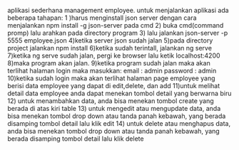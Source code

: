aplikasi sederhana management employee.
untuk menjalankan aplikasi ada beberapa tahapan:
1 )harus menginstall json server dengan cara menjalankan npm install -g json-server pada cmd
2) buka cmd(command promp) lalu arahkan pada directory program
3) lalu jalankan json-server -p 5555 employee.json
4)ketika server json sudah jalan
5)pada directory project jalankan  npm install
6)ketika sudah terintall, jalankan ng serve
7)ketika  ng serve sudah jalan, pergi ke browser lalu ketik localhost:4200
8)maka program akan jalan.
9)ketika program sudah jalan
maka akan terlihat halaman login maka masukkan:
email : admin
password : admin
10)ketika sudah login maka akan terlihat halaman page employee yang berisi data employee yang dapat di edit,delete, dan add
11)untuk melihat detail data employee anda dapat menekan tombol detail yang berwarna biru
12) untuk menambahkan data, anda bisa menekan tombol create yang berada di atas kiri table
13) untuk mengedit atau mengupdate data, anda bisa menekan tombol drop down atau tanda panah kebawah, yang berada disamping tombol detail
lalu klik edit
14) untuk delete atau menghapus data, anda bisa menekan tombol drop down atau tanda panah kebawah, yang berada disamping tombol detail
lalu klik delete


